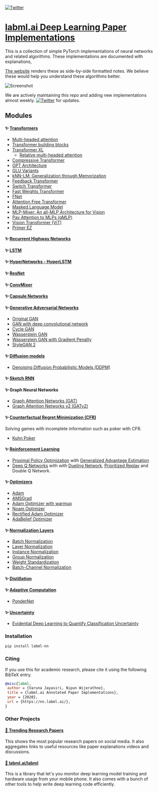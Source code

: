 [![Twitter](https://img.shields.io/twitter/follow/labmlai?style=social)](https://twitter.com/labmlai)

# [labml.ai Deep Learning Paper Implementations](https://nn.labml.ai/index.html)

This is a collection of simple PyTorch implementations of
neural networks and related algorithms.
These implementations are documented with explanations,

[The website](https://nn.labml.ai/index.html)
renders these as side-by-side formatted notes.
We believe these would help you understand these algorithms better.

![Screenshot](https://github.com/labmlai/annotated_deep_learning_paper_implementations/blob/master/images/dqn.png)

We are actively maintaining this repo and adding new 
implementations almost weekly.
[![Twitter](https://img.shields.io/twitter/follow/labmlai?style=social)](https://twitter.com/labmlai) for updates.

## Modules

#### ✨ [Transformers](https://nn.labml.ai/transformers/index.html)

* [Multi-headed attention](https://nn.labml.ai/transformers/mha.html)
* [Transformer building blocks](https://nn.labml.ai/transformers/models.html) 
* [Transformer XL](https://nn.labml.ai/transformers/xl/index.html)
    * [Relative multi-headed attention](https://nn.labml.ai/transformers/xl/relative_mha.html)
* [Compressive Transformer](https://nn.labml.ai/transformers/compressive/index.html)
* [GPT Architecture](https://nn.labml.ai/transformers/gpt/index.html)
* [GLU Variants](https://nn.labml.ai/transformers/glu_variants/simple.html)
* [kNN-LM: Generalization through Memorization](https://nn.labml.ai/transformers/knn)
* [Feedback Transformer](https://nn.labml.ai/transformers/feedback/index.html)
* [Switch Transformer](https://nn.labml.ai/transformers/switch/index.html)
* [Fast Weights Transformer](https://nn.labml.ai/transformers/fast_weights/index.html)
* [FNet](https://nn.labml.ai/transformers/fnet/index.html)
* [Attention Free Transformer](https://nn.labml.ai/transformers/aft/index.html)
* [Masked Language Model](https://nn.labml.ai/transformers/mlm/index.html)
* [MLP-Mixer: An all-MLP Architecture for Vision](https://nn.labml.ai/transformers/mlp_mixer/index.html)
* [Pay Attention to MLPs (gMLP)](https://nn.labml.ai/transformers/gmlp/index.html)
* [Vision Transformer (ViT)](https://nn.labml.ai/transformers/vit/index.html)
* [Primer EZ](https://nn.labml.ai/transformers/primer_ez/index.html)

#### ✨ [Recurrent Highway Networks](https://nn.labml.ai/recurrent_highway_networks/index.html)

#### ✨ [LSTM](https://nn.labml.ai/lstm/index.html)

#### ✨ [HyperNetworks - HyperLSTM](https://nn.labml.ai/hypernetworks/hyper_lstm.html)

#### ✨ [ResNet](https://nn.labml.ai/resnet/index.html)

#### ✨ [ConvMixer](https://nn.labml.ai/conv_mixer/index.html)

#### ✨ [Capsule Networks](https://nn.labml.ai/capsule_networks/index.html)

#### ✨ [Generative Adversarial Networks](https://nn.labml.ai/gan/index.html)
* [Original GAN](https://nn.labml.ai/gan/original/index.html)
* [GAN with deep convolutional network](https://nn.labml.ai/gan/dcgan/index.html)
* [Cycle GAN](https://nn.labml.ai/gan/cycle_gan/index.html)
* [Wasserstein GAN](https://nn.labml.ai/gan/wasserstein/index.html)
* [Wasserstein GAN with Gradient Penalty](https://nn.labml.ai/gan/wasserstein/gradient_penalty/index.html)
* [StyleGAN 2](https://nn.labml.ai/gan/stylegan/index.html)

#### ✨ [Diffusion models](https://nn.labml.ai/diffusion/index.html)

* [Denoising Diffusion Probabilistic Models (DDPM)](https://nn.labml.ai/diffusion/ddpm/index.html)


#### ✨ [Sketch RNN](https://nn.labml.ai/sketch_rnn/index.html)

#### ✨ Graph Neural Networks

* [Graph Attention Networks (GAT)](https://nn.labml.ai/graphs/gat/index.html)
* [Graph Attention Networks v2 (GATv2)](https://nn.labml.ai/graphs/gatv2/index.html)

#### ✨ [Counterfactual Regret Minimization (CFR)](https://nn.labml.ai/cfr/index.html)

Solving games with incomplete information such as poker with CFR.

* [Kuhn Poker](https://nn.labml.ai/cfr/kuhn/index.html)

#### ✨ [Reinforcement Learning](https://nn.labml.ai/rl/index.html)
* [Proximal Policy Optimization](https://nn.labml.ai/rl/ppo/index.html) with
 [Generalized Advantage Estimation](https://nn.labml.ai/rl/ppo/gae.html)
* [Deep Q Networks](https://nn.labml.ai/rl/dqn/index.html) with
 with [Dueling Network](https://nn.labml.ai/rl/dqn/model.html),
 [Prioritized Replay](https://nn.labml.ai/rl/dqn/replay_buffer.html)
 and Double Q Network.

#### ✨ [Optimizers](https://nn.labml.ai/optimizers/index.html)
* [Adam](https://nn.labml.ai/optimizers/adam.html)
* [AMSGrad](https://nn.labml.ai/optimizers/amsgrad.html)
* [Adam Optimizer with warmup](https://nn.labml.ai/optimizers/adam_warmup.html)
* [Noam Optimizer](https://nn.labml.ai/optimizers/noam.html)
* [Rectified Adam Optimizer](https://nn.labml.ai/optimizers/radam.html)
* [AdaBelief Optimizer](https://nn.labml.ai/optimizers/ada_belief.html)

#### ✨ [Normalization Layers](https://nn.labml.ai/normalization/index.html)
* [Batch Normalization](https://nn.labml.ai/normalization/batch_norm/index.html)
* [Layer Normalization](https://nn.labml.ai/normalization/layer_norm/index.html)
* [Instance Normalization](https://nn.labml.ai/normalization/instance_norm/index.html)
* [Group Normalization](https://nn.labml.ai/normalization/group_norm/index.html)
* [Weight Standardization](https://nn.labml.ai/normalization/weight_standardization/index.html)
* [Batch-Channel Normalization](https://nn.labml.ai/normalization/batch_channel_norm/index.html)

#### ✨ [Distillation](https://nn.labml.ai/distillation/index.html)

#### ✨ [Adaptive Computation](https://nn.labml.ai/adaptive_computation/index.html)

* [PonderNet](https://nn.labml.ai/adaptive_computation/ponder_net/index.html)

#### ✨ [Uncertainty](https://nn.labml.ai/uncertainty/index.html)

* [Evidential Deep Learning to Quantify Classification Uncertainty](https://nn.labml.ai/uncertainty/evidence/index.html)

### Installation

```bash
pip install labml-nn
```

### Citing

If you use this for academic research, please cite it using the following BibTeX entry.

```bibtex
@misc{labml,
 author = {Varuna Jayasiri, Nipun Wijerathne},
 title = {labml.ai Annotated Paper Implementations},
 year = {2020},
 url = {https://nn.labml.ai/},
}
```

### Other Projects

#### [🚀 Trending Research Papers](https://papers.labml.ai/)

This shows the most popular research papers on social media. It also aggregates links to useful resources like paper explanations videos and discussions.


#### [🧪 labml.ai/labml](https://github.com/labmlai/labml)

This is a library that let's you monitor deep learning model training and hardware usage from your mobile phone. It also comes with a bunch of other tools to help write deep learning code efficiently.

